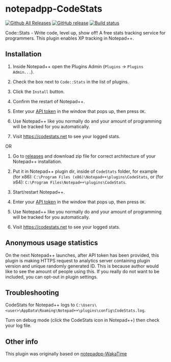 notepadpp-CodeStats
=====================

[![Github All Releases](https://img.shields.io/github/downloads/p0358/notepadpp-CodeStats/total.svg)](https://github.com/p0358/notepadpp-CodeStats/releases) [![GitHub release](https://img.shields.io/github/release/p0358/notepadpp-CodeStats.svg)](https://github.com/p0358/notepadpp-CodeStats/releases) [![Build status](https://ci.appveyor.com/api/projects/status/c34pe9fpnstehfe0?svg=true)](https://ci.appveyor.com/project/p0358/notepadpp-codestats)

Code::Stats - Write code, level up, show off! A free stats tracking service for programmers. This plugin enables XP tracking in Notepad++.


Installation
------------

1. Inside Notepad++ open the Plugins Admin (`Plugins` → `Plugins Admin...`).

2. Check the box next to `Code::Stats` in the list of plugins.

3. Click the `Install` button.

4. Confirm the restart of Notepad++.

3. Enter your [API token](https://codestats.net/my/machines) in the window that pops up, then press `OK`.

4. Use Notepad++ like you normally do and your amount of programming will be tracked for you automatically.

5. Visit https://codestats.net to see your logged stats.

OR

1. Go to [releases](https://github.com/p0358/notepadpp-CodeStats/releases) and download zip file for correct architecture of your Notepad++ installation.

2. Put it in Notepad++ plugin dir, inside of `CodeStats` folder, for example (for x86): `C:\Program Files (x86)\Notepad++\plugins\CodeStats`, or (for x64): `C:\Program Files\Notepad++\plugins\CodeStats`.

3. Start/restart Notepad++.

4. Enter your [API token](https://codestats.net/my/machines) in the window that pops up, then press `OK`.

5. Use Notepad++ like you normally do and your amount of programming will be tracked for you automatically.

6. Visit https://codestats.net to see your logged stats.


Anonymous usage statistics
---------------------

On the next Notepad++ launches, after API token has been provided, this plugin is making HTTPS request to analytics server containing plugin version and unique randomly generated ID. This is because author would like to see the amount of people using this. If you really do not want to be included, you can opt-out in plugin settings.


Troubleshooting
---------------

CodeStats for Notepad++ logs to `C:\Users\<user>\AppData\Roaming\Notepad++\plugins\config\CodeStats.log`.

Turn on debug mode (click the CodeStats icon in Notepad++) then check your log file.


Other info
----------

This plugin was originally based on [notepadpp-WakaTime](https://github.com/wakatime/notepadpp-wakatime)

